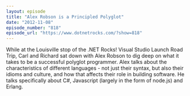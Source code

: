 ```yaml
---
layout: episode
title: "Alex Robson is a Principled Polyglot"
date: "2012-11-08"
episode_number: "818"
episode_url: "https://www.dotnetrocks.com/?show=818"
---
```


While at the Louisville stop of the .NET Rocks! Visual Studio Launch Road Trip, Carl and Richard sat down with Alex Robson to dig deep on what it takes to be a successful polyglot programmer. Alex talks about the characteristics of different languages - not just their syntax, but also their idioms and culture, and how that affects their role in building software. He talks specifically about C#, Javascript (largely in the form of node.js) and Erlang.
